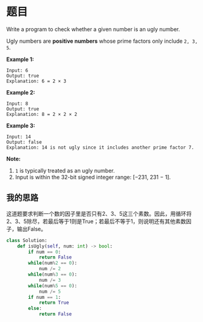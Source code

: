 # 题目

Write a program to check whether a given number is an ugly number.

Ugly numbers are **positive numbers** whose prime factors only include `2, 3, 5`.

**Example 1:**

```
Input: 6
Output: true
Explanation: 6 = 2 × 3
```

**Example 2:**

```
Input: 8
Output: true
Explanation: 8 = 2 × 2 × 2
```

**Example 3:**

```
Input: 14
Output: false 
Explanation: 14 is not ugly since it includes another prime factor 7.
```

**Note:**

1. `1` is typically treated as an ugly number.
2. Input is within the 32-bit signed integer range: [−231, 231 − 1].

## 我的思路

这道题要求判断一个数的因子里是否只有2、3、5这三个素数。因此，用循环将2、3、5除尽，若最后等于1则是True；若最后不等于1，则说明还有其他素数因子，输出False。

```python
class Solution:
    def isUgly(self, num: int) -> bool:
        if num == 0:
            return False
        while(num%2 == 0):
            num /= 2
        while(num%3 == 0):
            num /= 3
        while(num%5 == 0):
            num /= 5
        if num == 1:
            return True
        else:
            return False
```

